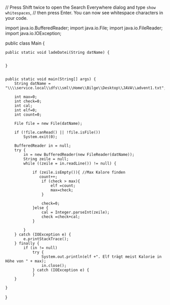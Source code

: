 // Press Shift twice to open the Search Everywhere dialog and type `show whitespaces`,
// then press Enter. You can now see whitespace characters in your code.

import java.io.BufferedReader;
import java.io.File;
import java.io.FileReader;
import java.io.IOException;


public class Main {

    public static void ladeDatei(String datName) {


    }


    public static void main(String[] args) {
        String datName = "\\\\service.local\\dfs\\sml\\Home\\Bilge\\Desktop\\JAVA\\advent1.txt";

        int max=0;
        int check=0;
        int cal;
        int elf=0;
        int count=0;

        File file = new File(datName);

        if (!file.canRead() || !file.isFile())
            System.exit(0);

        BufferedReader in = null;
        try {
            in = new BufferedReader(new FileReader(datName));
            String zeile = null;
            while ((zeile = in.readLine()) != null) {

                if (zeile.isEmpty()){ //Max Kalore finden
                   count++;
                    if (check > max){
                        elf =count;
                        max=check;
                    }

                    check=0;
                }else {
                    cal = Integer.parseInt(zeile);
                    check =check+cal;
                }

            }
        } catch (IOException e) {
            e.printStackTrace();
        } finally {
            if (in != null)
                try {
                    System.out.println(elf +". Elf trägt meist Kalorie in Höhe von " + max);
                    in.close();
                } catch (IOException e) {
                }
        }

    }
}
